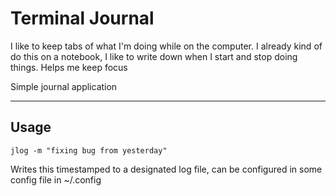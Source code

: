 # Terminal Journal

I like to keep tabs of what I'm doing while on the computer. I already kind of do this on a notebook, I like to write down when I start and stop doing things. Helps me keep focus

Simple journal application 

---

## Usage 

`jlog -m "fixing bug from yesterday"`

Writes this timestamped to a designated log file, can be configured in some config file in ~/.config
